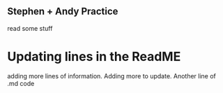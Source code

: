 ## Stephen + Andy Practice

read some stuff

# Updating lines in the ReadME

adding more lines of information.  Adding more to update.  Another line of .md code
